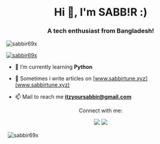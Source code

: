 <h1 align="center">Hi 👋, I'm SABB!R :)</h1>
<h3 align="center">A tech enthusiast from Bangladesh!</h3>

<p align="left"> <img src="https://komarev.com/ghpvc/?username=sabbir69x&label=Profile%20views&color=000012&style=flat" alt="sabbir69x" /> </p>

<p align="left"> <a href="https://twitter.com/sabbir69x" target="blank"><img src="https://img.shields.io/twitter/follow/sabbir69x?logo=twitter&style=for-the-badge" alt="sabbir69x" /></a> </p>

- 🌱 I’m currently learning **Python**

- 📝 Sometimes i write articles on [www.sabbirtune.xyz](www.sabbirtune.xyz)

- 📫 Mail to reach me **itzyoursabbir@gmail.com**

<p align="center"> Connect with me: <br></p>
<p align="center"><a href="https://twitter.com/PoolPartyAkali" target="_blank"><img src="https://img.shields.io/badge/PwoolPwatyAkwali%20-%231DA1F2.svg?&style=for-the-badge&logo=Twitter&logoColor=white"/></a> <a href="https://discord.me/cozythighs" target="_blank"><img src="https://img.shields.io/badge/CowzyThwighs%20-%237289DA.svg?&style=for-the-badge&logo=discord&logoColor=white"/></a></p>
</div>

<p>&nbsp;<img align="center" src="https://github-readme-stats.vercel.app/api?username=sabbir69x&show_icons=true&theme=dark&locale=en" alt="sabbir69x" /></p>
